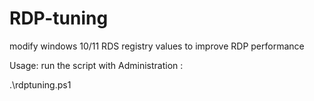 # RDP-tuning
modify windows 10/11 RDS registry values to improve RDP performance

Usage:
run the script with Administration :

.\rdptuning.ps1

